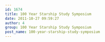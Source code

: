 ```yaml
---
id: 1674
title: 100 Year Starship Study Symposium
date: 2011-10-27 09:59:27
author: 4
group: 100 Year Starship Study Symposium
post_name: 100-year-starship-study-symposium
---
```


